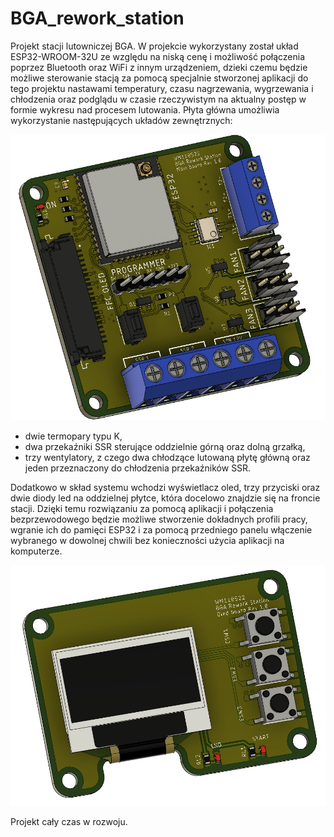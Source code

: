 # BGA_rework_station

Projekt stacji lutowniczej BGA.
W projekcie wykorzystany został układ ESP32-WROOM-32U ze względu na niską cenę i możliwość połączenia poprzez Bluetooth oraz WiFi z innym urządzeniem, dzieki czemu będzie możliwe sterowanie stacją za pomocą specjalnie stworzonej aplikacji do tego projektu nastawami temperatury, czasu nagrzewania, wygrzewania i chłodzenia oraz podglądu w czasie rzeczywistym na aktualny postęp w formie wykresu nad procesem lutowania. 
Płyta główna umożliwia wykorzystanie następujących układów zewnętrznych:

![](BGA_main.png)

- dwie termopary typu K,
- dwa przekaźniki SSR sterujące oddzielnie górną oraz dolną grzałką,
- trzy wentylatory, z czego dwa chłodzące lutowaną płytę główną oraz jeden przeznaczony do chłodzenia przekaźników SSR.

Dodatkowo w skład systemu wchodzi wyświetlacz oled, trzy przyciski oraz dwie diody led na oddzielnej płytce, która docelowo znajdzie się na froncie stacji. Dzięki temu rozwiązaniu za pomocą aplikacji i połączenia bezprzewodowego będzie możliwe stworzenie dokładnych profili pracy, wgranie ich do pamięci ESP32 i za pomocą przedniego panelu włączenie wybranego w dowolnej chwili bez konieczności użycia aplikacji na komputerze. 

![](BGA_oled.png)

Projekt cały czas w rozwoju.
